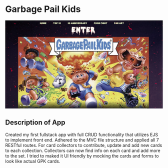 # Garbage Pail Kids
![GPK HOMPAGE](public/css/images/gpk_home.jpg)
#####
## Description of App
Created my first fullstack app with full CRUD functionality that utilizes EJS to implement front end. Adhered to the MVC file structure and applied all 7 RESTful routes. For card collectors to contribute, update and add new cards to each collection. Collectors can now find info on each card and add more to the set. I tried to maked it UI friendly by mocking the cards and forms to look like actual GPK cards. 
